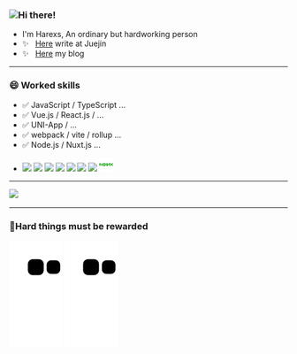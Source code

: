 <!--
**Gu1st/Gu1st** is a ✨ _special_ ✨ repository because its `README.md` (this file) appears on your GitHub profile.

Here are some ideas to get you started:

- 🔭 I’m currently working on ...
- 🌱 I’m currently learning ...
- 👯 I’m looking to collaborate on ...
- 🤔 I’m looking for help with ...
- 💬 Ask me about ...
- 📫 How to reach me: ...
- 😄 Pronouns: ...
- ⚡ Fun fact: ...
-->

### <img src="https://camo.githubusercontent.com/8653492b3ab0c46cc580ad293f0555880ecf8ac82f0a761f17af1335e85e4de6/68747470733a2f2f71706c7573706963747572652e6f73732d636e2d6265696a696e672e616c6979756e63732e636f6d2f364c6a6a51412f48692e676966" height="25">Hi there!
- I'm Harexs, An ordinary but hardworking person
- ✨ &nbsp; [Here](https://juejin.cn/user/281906876257511) write at Juejin 
- ✨ &nbsp; [Here](https://www.gu1st.cn) my blog
 ---
 
### 😄 Worked skills
- ✅ JavaScript / TypeScript ...
- ✅ Vue.js / React.js / ...
- ✅ UNI-App / ...
- ✅ webpack / vite / rollup ...
- ✅ Node.js / Nuxt.js ...  
- <p align="left">
  <code><img  src="https://cdn.jsdelivr.net/gh/devicons/devicon/icons/javascript/javascript-original.svg" height="25"/></code>
  <code><img src="https://cdn.jsdelivr.net/gh/devicons/devicon/icons/typescript/typescript-original.svg" height="25"/></code>
  <code><img src="https://cdn.jsdelivr.net/gh/devicons/devicon/icons/nodejs/nodejs-original.svg" height="25"/></code>
  <code><img src="https://cdn.jsdelivr.net/gh/devicons/devicon/icons/react/react-original.svg" height="25"/></code>
  <code><img src="https://cdn.jsdelivr.net/gh/devicons/devicon/icons/vuejs/vuejs-original.svg" height="25"/></code>
  <code><img src="https://cdn.jsdelivr.net/gh/devicons/devicon/icons/nuxtjs/nuxtjs-original.svg" height="25"/></code>
  <code><img src="https://cdn.jsdelivr.net/gh/devicons/devicon/icons/sass/sass-original.svg" height="25"/></code>
  <code><img src="https://github.com/devicons/devicon/blob/v2.15.1/icons/nginx/nginx-original.svg" height="25"/></code>
</p>

---
<div>
<a href="https://github.com/Gu1st">
  <img height="160" src="https://github-readme-stats.vercel.app/api/top-langs/?username=zhoufanglu&layout=compact&theme=Gradient&bg_color=30,ff758c,e4efe9&text_color=black&title_color=29323c"/>
</a>
</div>  

--- 
### 😤Hard things must be rewarded
![TOG](https://raw.githubusercontent.com/zhoufanglu/githubSNK/df18a4a2fb544d5fc0e692f98c3436e9dccaa547/github-contribution-grid-snake.svg#gh-dark-mode-only)
![TOG](https://raw.githubusercontent.com/zhoufanglu/githubSNK/df18a4a2fb544d5fc0e692f98c3436e9dccaa547/github-contribution-grid-snake.svg#gh-light-mode-only)
